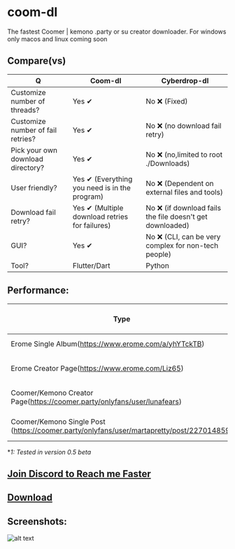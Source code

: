 # coom-dl
The fastest Coomer | kemono  .party or su creator downloader. 
For windows only macos and linux coming soon

## Compare(vs)
| Q | Coom-dl | Cyberdrop-dl |
| --- | --- | --- |
| Customize number of threads?| Yes ✔ | No ❌ (Fixed) |
| Customize number of fail retries?| Yes ✔ | No ❌ (no download fail retry) |
| Pick your own download directory?| Yes ✔ | No ❌ (no,limited to root ./Downloads) |
| User friendly?| Yes ✔ (Everything you need is in the program) | No ❌ (Dependent on external files and tools) |
| Download fail retry?| Yes ✔ (Multiple download retries for failures) | No ❌ (if download fails the file doesn't get downloaded) |
| GUI?| Yes ✔ | No ❌ (CLI, can be very complex for non-tech people) |
|Tool? |Flutter/Dart|Python|

## Performance:
| Type | Coom-dl Time(H:M:S) | Cyberdrop-dl Time(H:M:S)  |
| --- | --- | --- |
| Erome Single Album(https://www.erome.com/a/yhYTckTB)| 00:00:51s *1 | 00:01:02s |
| Erome Creator Page(https://www.erome.com/Liz65)| 00:00:41s *1 **(0 failed files)** |  00:02:38s **( 1 failed file)** |
| Coomer/Kemono Creator Page(https://coomer.party/onlyfans/user/lunafears)| 00:00:30s **(0 failed files)** *1 | 00:01:47s **( 8 failed files)** |
| Coomer/Kemono Single Post (https://coomer.party/onlyfans/user/martapretty/post/227014859)| 00:00:16s **(0 failed files)** *1 | 00:00:24s **( 0 failed files)** |

**1: Tested in version 0.5 beta*


## [Join Discord to Reach me Faster](https://discord.gg/HrctGNnrF4)
## [Download](https://github.com/notFaad/coom-dl/releases/tag/0.27)
## Screenshots:
![alt text](https://github.com/notFaad/coom-dl/blob/main/Screenshot%202023-08-21%20120825.png)
